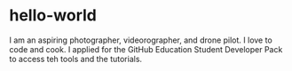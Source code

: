 # hello-world
I am an aspiring photographer, videorographer, and drone pilot. I love to code and cook.
I applied for the GitHub Education Student Developer Pack to access teh tools and the tutorials.
